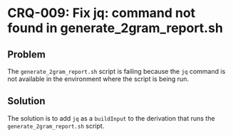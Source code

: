 # CRQ-009: Fix jq: command not found in generate_2gram_report.sh

## Problem

The `generate_2gram_report.sh` script is failing because the `jq` command is not available in the environment where the script is being run.

## Solution

The solution is to add `jq` as a `buildInput` to the derivation that runs the `generate_2gram_report.sh` script.
